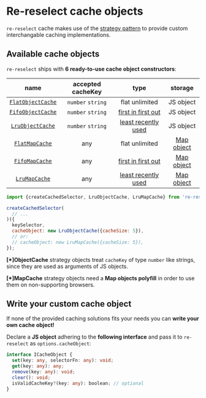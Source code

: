 # Re-reselect cache objects

`re-reselect` cache makes use of the [strategy pattern][wiki-strategy-pattern] to provide custom interchangable caching implementations.

## Available cache objects

`re-reselect` ships with **6 ready-to-use cache object constructors**:

|                   name                    | accepted cacheKey |                 type                  |            storage             |
| :---------------------------------------: | :---------------: | :-----------------------------------: | :----------------------------: |
| [`FlatObjectCache`](./FlatObjectCache.js) | `number` `string` |            flat unlimited             |           JS object            |
| [`FifoObjectCache`](./FifoObjectCache.js) | `number` `string` | [first in first out][docs-fifo-cache] |           JS object            |
|  [`LruObjectCache`](./LruObjectCache.js)  | `number` `string` | [least recently used][docs-lru-cache] |           JS object            |
|    [`FlatMapCache`](./FlatMapCache.js)    |        any        |            flat unlimited             | [Map object][docs-mozilla-map] |
|    [`FifoMapCache`](.FifoMapCache.js)     |        any        | [first in first out][docs-fifo-cache] | [Map object][docs-mozilla-map] |
|     [`LruMapCache`](./LruMapCache.js)     |        any        | [least recently used][docs-lru-cache] | [Map object][docs-mozilla-map] |

<!-- prettier-ignore -->
```js
import {createCachedSelector, LruObjectCache, LruMapCache} from 're-reselect';

createCachedSelector(
  // ...
)({
  keySelector,
  cacheObject: new LruObjectCache({cacheSize: 5}),
  // or:
  // cacheObject: new LruMapCache({cacheSize: 5}),
});
```

**[*]ObjectCache** strategy objects treat `cacheKey` of type `number` like strings, since they are used as arguments of JS objects.

**[*]MapCache** strategy objects need a **Map objects polyfill** in order to use them on non-supporting browsers.

## Write your custom cache object

If none of the provided caching solutions fits your needs you can **write your own cache object!**

Declare a **JS object** adhering to the **following interface** and pass it to `re-reselect` as `options.cacheObject`:

```ts
interface ICacheObject {
  set(key: any, selectorFn: any): void;
  get(key: any): any;
  remove(key: any): void;
  clear(): void;
  isValidCacheKey?(key: any): boolean; // optional
}
```

[docs-strategy-object]: https://sourcemaking.com/design_patterns/strategy
[wiki-strategy-pattern]: https://en.wikipedia.org/wiki/Strategy_pattern
[docs-fifo-cache]: https://en.wikipedia.org/wiki/Cache_replacement_policies#First_in_first_out_(FIFO)
[docs-lru-cache]: https://en.wikipedia.org/wiki/Cache_replacement_policies#Least_recently_used_(LRU)
[docs-mozilla-map]: https://developer.mozilla.org/en-US/docs/Web/JavaScript/Reference/Global_Objects/Map
